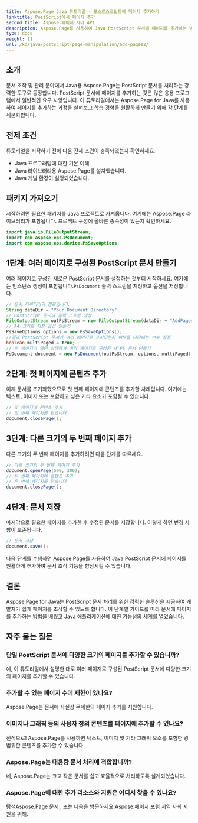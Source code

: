 ```yaml
---
title: Aspose.Page Java 튜토리얼 - 포스트스크립트에 페이지 추가하기
linktitle: PostScript에서 페이지 추가
second_title: Aspose.페이지 자바 API
description: Aspose.Page를 사용하여 Java PostScript 문서에 페이지를 추가하는 방법을 알아보세요. 원활한 문서 조작을 위한 단계별 가이드를 따르세요.
type: docs
weight: 11
url: /ko/java/postscript-page-manipulation/add-pages2/
---
```

## 소개
문서 조작 및 관리 분야에서 Java용 Aspose.Page는 PostScript 문서를 처리하는 강력한 도구로 등장합니다. PostScript 문서에 페이지를 추가하는 것은 많은 응용 프로그램에서 일반적인 요구 사항입니다. 이 튜토리얼에서는 Aspose.Page for Java를 사용하여 페이지를 추가하는 과정을 살펴보고 학습 경험을 원활하게 만들기 위해 각 단계를 세분화합니다.
## 전제 조건
튜토리얼을 시작하기 전에 다음 전제 조건이 충족되었는지 확인하세요.
- Java 프로그래밍에 대한 기본 이해.
- Java 라이브러리용 Aspose.Page를 설치했습니다.
- Java 개발 환경이 설정되었습니다.
## 패키지 가져오기
시작하려면 필요한 패키지를 Java 프로젝트로 가져옵니다. 여기에는 Aspose.Page 라이브러리가 포함됩니다. 프로젝트 구성에 올바른 종속성이 있는지 확인하세요.
```java
import java.io.FileOutputStream;
import com.aspose.eps.PsDocument;
import com.aspose.eps.device.PsSaveOptions;
```
## 1단계: 여러 페이지로 구성된 PostScript 문서 만들기
 여러 페이지로 구성된 새로운 PostScript 문서를 설정하는 것부터 시작하세요. 여기에는 인스턴스 생성이 포함됩니다.`PsDocument` 출력 스트림을 지정하고 옵션을 저장합니다.
```java
// 문서 디렉터리의 경로입니다.
String dataDir = "Your Document Directory";
// PostScript 문서의 출력 스트림 생성
FileOutputStream outPsStream = new FileOutputStream(dataDir + "AddPages2_outPS.ps");
// A4 크기로 저장 옵션 만들기
PsSaveOptions options = new PsSaveOptions();
//결과 PostScript 문서가 여러 페이지로 표시되는지 여부를 나타내는 변수 설정
boolean multiPaged = true;
// 한 페이지가 열린 상태에서 여러 페이지로 구성된 새 PS 문서 만들기
PsDocument document = new PsDocument(outPsStream, options, multiPaged);
```
## 2단계: 첫 페이지에 콘텐츠 추가
이제 문서를 초기화했으므로 첫 번째 페이지에 콘텐츠를 추가할 차례입니다. 여기에는 텍스트, 이미지 또는 포함하고 싶은 기타 요소가 포함될 수 있습니다.
```java
// 첫 페이지에 콘텐츠 추가
// 첫 번째 페이지를 닫습니다
document.closePage();
```
## 3단계: 다른 크기의 두 번째 페이지 추가
다른 크기의 두 번째 페이지를 추가하려면 다음 단계를 따르세요.
```java
// 다른 크기의 두 번째 페이지 추가
document.openPage(500, 300);
// 두 번째 페이지에 콘텐츠 추가
// 두 번째 페이지를 닫습니다
document.closePage();
```
## 4단계: 문서 저장
마지막으로 필요한 페이지를 추가한 후 수정된 문서를 저장합니다. 이렇게 하면 변경 사항이 보존됩니다.
```java
// 문서 저장
document.save();
```
다음 단계를 수행하면 Aspose.Page를 사용하여 Java PostScript 문서에 페이지를 원활하게 추가하여 문서 조작 기능을 향상시킬 수 있습니다.
## 결론
Aspose.Page for Java는 PostScript 문서 처리를 위한 강력한 솔루션을 제공하여 개발자가 쉽게 페이지를 조작할 수 있도록 합니다. 이 단계별 가이드를 따라 문서에 페이지를 추가하는 방법을 배웠고 Java 애플리케이션에 대한 가능성의 세계를 열었습니다.
## 자주 묻는 질문
### 단일 PostScript 문서에 다양한 크기의 페이지를 추가할 수 있습니까?
예, 이 튜토리얼에서 설명한 대로 여러 페이지로 구성된 PostScript 문서에 다양한 크기의 페이지를 추가할 수 있습니다.
### 추가할 수 있는 페이지 수에 제한이 있나요?
Aspose.Page는 문서에 사실상 무제한의 페이지 추가를 지원합니다.
### 이미지나 그래픽 등의 사용자 정의 콘텐츠를 페이지에 추가할 수 있나요?
전적으로! Aspose.Page를 사용하면 텍스트, 이미지 및 기타 그래픽 요소를 포함한 광범위한 콘텐츠를 추가할 수 있습니다.
### Aspose.Page는 대용량 문서 처리에 적합합니까?
네, Aspose.Page는 크고 작은 문서를 쉽고 효율적으로 처리하도록 설계되었습니다.
### Aspose.Page에 대한 추가 리소스와 지원은 어디서 찾을 수 있나요?
 탐색[Aspose.Page 문서](https://reference.aspose.com/page/java/) , 또는 다음을 방문하세요.[Aspose.페이지 포럼](https://forum.aspose.com/c/page/39) 지역 사회 지원을 위해.